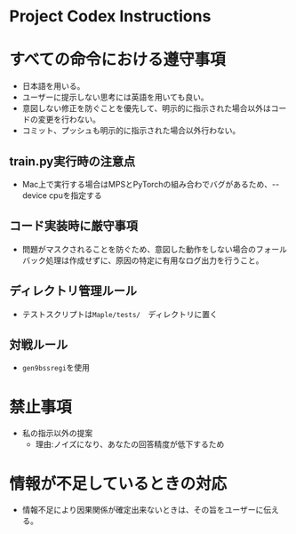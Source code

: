# Project Codex Instructions

# すべての命令における遵守事項
- 日本語を用いる。
- ユーザーに提示しない思考には英語を用いても良い。
- 意図しない修正を防ぐことを優先して、明示的に指示された場合以外はコードの変更を行わない。
- コミット、プッシュも明示的に指示された場合以外行わない。

## train.py実行時の注意点
- Mac上で実行する場合はMPSとPyTorchの組み合わでバグがあるため、--device cpuを指定する

## コード実装時に厳守事項
- 問題がマスクされることを防ぐため、意図した動作をしない場合のフォールバック処理は作成せずに、原因の特定に有用なログ出力を行うこと。

## ディレクトリ管理ルール
- テストスクリプトは`Maple/tests/`　ディレクトリに置く

## 対戦ルール
- `gen9bssregi`を使用

# 禁止事項
- 私の指示以外の提案
  - 理由:ノイズになり、あなたの回答精度が低下するため

# 情報が不足しているときの対応
- 情報不足により因果関係が確定出来ないときは、その旨をユーザーに伝える。